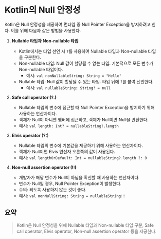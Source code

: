 # Kotlin의 Null 안정성

Kotlin은 Null 안정성을 제공하여 런타임 중 Null Pointer Exception을 방지하려고 한다. 이를 위해 다음과 같은 방법을 사용한다.

1. **Nullable 타입과 Non-nullable 타입**
    * Kotlin에서는 타입 선언 시 `?`를 사용하여 Nullable 타입과 Non-nullable 타입을 구분한다.
    * Non-nullable 타입: Null 값이 할당될 수 없는 타입. 기본적으로 모든 변수가 Non-nullable 타입이다.
        * 예시: `val nonNullableString: String = "Hello"`
    * Nullable 타입: Null 값이 할당될 수 있는 타입. 타입 뒤에 `?`를 붙여 선언한다.
        * 예시: `val nullableString: String? = null`

2. **Safe call operator (?.)**
    * Nullable 타입의 변수에 접근할 때 Null Pointer Exception을 방지하기 위해 사용하는 연산자이다.
    * 객체가 Null이 아니면 멤버에 접근하고, 객체가 Null이면 Null을 반환한다.
    * 예시: `val length: Int? = nullableString?.length`

3. **Elvis operator (?:)**
    * Nullable 타입의 변수에 기본값을 제공하기 위해 사용하는 연산자이다.
    * 객체가 Null이면 Elvis 연산자 오른쪽의 값이 사용된다.
    * 예시: `val lengthOrDefault: Int = nullableString?.length ?: 0`

4. **Non-null assertion operator (!!)**
    * 개발자가 해당 변수가 Null이 아님을 확신할 때 사용하는 연산자이다.
    * 변수가 Null일 경우, Null Pointer Exception이 발생한다.
    * 주의: 되도록 사용하지 않는 것이 좋다.
    * 예시: `val nonNullString: String = nullableString!!`

## 요약

> Kotlin은 Null 안정성을 위해 Nullable 타입과 Non-nullable 타입 구분, Safe call operator, Elvis operator, Non-null assertion operator 등을 제공한다.